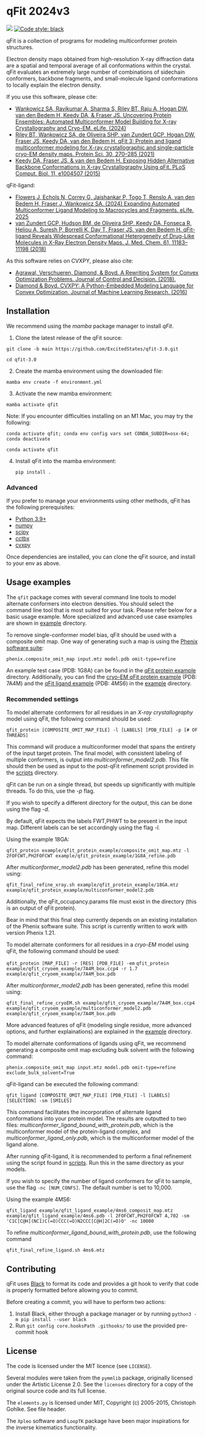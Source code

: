 # qFit 2024v3


![](https://github.com/ExcitedStates/qfit-3.0/workflows/tests/badge.svg)
[![Code style: black](https://img.shields.io/badge/code%20style-black-000000.svg)](https://github.com/psf/black)

qFit is a collection of programs for modeling multiconformer protein structures. 

Electron density maps obtained from high-resolution X-ray diffraction data are a spatial and temporal average of all conformations within the crystal. 
qFit evaluates an extremely large number of combinations of sidechain conformers, backbone fragments, and small-molecule ligand conformations to locally explain the electron density.


If you use this software, please cite: 
- [Wankowicz SA, Ravikumar A, Sharma S, Riley BT, Raju A, Hogan DW, van den Bedem H, Keedy DA, & Fraser JS. Uncovering Protein Ensembles: Automated Multiconformer Model Building for X-ray Crystallography and Cryo-EM. eLife. (2024)](https://doi.org/10.7554/eLife.90606.3)
- [Riley BT, Wankowicz SA, de Oliveira SHP, van Zundert GCP, Hogan DW, Fraser JS, Keedy DA, van den Bedem H. qFit 3: Protein and ligand multiconformer modeling for X-ray crystallographic and single-particle cryo-EM density maps. Protein Sci. 30, 270–285 (2021)](https://dx.doi.org/10.1002/pro.4001)
- [Keedy DA, Fraser JS, & van den Bedem H. Exposing Hidden Alternative Backbone Conformations in X-ray Crystallography Using qFit. PLoS Comput. Biol. 11, e1004507 (2015)](https://dx.doi.org/10.1371/journal.pcbi.1004507)

qFit-ligand:
- [Flowers J, Echols N, Correy G, Jaishankar P, Togo T, Renslo A, van den Bedem H, Fraser J, Wankowicz SA. (2024) Expanding Automated Multiconformer Ligand Modeling to Macrocycles and Fragments. eLife. 2025](https://elifesciences.org/reviewed-preprints/103797)
- [van Zundert GCP, Hudson BM, de Oliveira SHP, Keedy DA, Fonseca R, Heliou A, Suresh P, Borrelli K, Day T, Fraser JS, van den Bedem H. qFit-ligand Reveals Widespread Conformational Heterogeneity of Drug-Like Molecules in X-Ray Electron Density Maps. J. Med. Chem. 61, 11183–11198 (2018)](https://dx.doi.org/10.1021/acs.jmedchem.8b01292)

As this software relies on CVXPY, please also cite:
- [Agrawal, Verschueren, Diamond, & Boyd. A Rewriting System for Convex Optimization Problems. Journal of Control and Decision. (2018).](https://arxiv.org/abs/1709.04494)
- [Diamond & Boyd. CVXPY: A Python-Embedded Modeling Language for Convex Optimization. Journal of Machine Learning Research. (2016)](https://www.jmlr.org/papers/volume17/15-408/15-408.pdf)


## Installation

We recommend using the _mamba_ package manager to install _qFit_.

1. Clone the latest release of the qFit source:

`git clone -b main https://github.com/ExcitedStates/qfit-3.0.git`
   
`cd qfit-3.0`
   
2. Create the mamba environment using the downloaded file:

`mamba env create -f environment.yml`

3. Activate the new mamba environment:

`mamba activate qfit`

Note: If you encounter difficulties installing on an M1 Mac, you may try the following:
   
`conda activate qfit; conda env config vars set CONDA_SUBDIR=osx-64; conda deactivate`

`conda activate qfit`

4. Install qFit into the mamba environment:

   `pip install .`
   

### Advanced

If you prefer to manage your environments using other methods, qFit has the following prerequisites:

* [Python 3.9+](https://python.org)
* [numpy](https://numpy.org)
* [scipy](https://scipy.org)
* [cctbx](https://github.com/cctbx/cctbx_project)
* [cvxpy](https://www.cvxpy.org)

Once dependencies are installed, you can clone the qFit source, and install to your env as above.


## Usage examples

The `qfit` package comes with several command line tools to model alternate
conformers into electron densities. You should select the command line tool that
is most suited for your task. Please refer below for a basic usage example. More specialized and advanced use case examples
are shown in [example](example/README.md) directory.

To remove single-conformer model bias, qFit should be used with a composite omit
map. One way of generating such a map is using the [Phenix software suite](https://www.phenix-online.org/):

`phenix.composite_omit_map input.mtz model.pdb omit-type=refine`

An example test case (PDB: 1G8A) can be found in the [qFit protein example](example/qfit_protein_example/) directory. Additionally, you can find the [cryo-EM qFit protein example](example/qfit_cryoem_example/) (PDB: 7A4M) 
and the [qFit ligand example](example/qfit_ligand_example/) (PDB: 4MS6) in the [example](example/README.md) directory. 


### Recommended settings

To model alternate conformers for all residues in an *X-ray crystallography* model using qFit,
the following command should be used:

`qfit_protein [COMPOSITE_OMIT_MAP_FILE] -l [LABELS] [PDB_FILE] -p [# OF THREADS]`

This command will produce a multiconformer model that spans the entirety of the
input target protein. The final model, with consistent labeling of multiple conformers,
is output into *multiconformer_model2.pdb*. This file should then
be used as input to the post-qFit refinement script provided in the [scripts](scripts/post) directory. 

qFit can be run on a single thread, but speeds up significantly with multiple threads. To do this, use the *-p* flag.

If you wish to specify a different directory for the output, this can be done
using the flag *-d*.
 
By default, qFit expects the labels FWT,PHWT to be present in the input map.
Different labels can be set accordingly using the flag *-l*.

Using the example 18GA:

`qfit_protein example/qfit_protein_example/composite_omit_map.mtz -l 2FOFCWT,PH2FOFCWT example/qfit_protein_example/1G8A_refine.pdb`

After *multiconformer_model2.pdb* has been generated, refine this model using:

`qfit_final_refine_xray.sh example/qfit_protein_example/18GA.mtz example/qfit_protein_example/multiconformer_model2.pdb`

Additionally, the qFit_occupancy.params file must exist in the directory (this is an output of qFit protein).

Bear in mind that this final step currently depends on an existing installation
of the Phenix software suite. This script is currently written to work with version Phenix 1.21.

To model alternate conformers for all residues in a *cryo-EM* model using qFit,
the following command should be used:

`qfit_protein [MAP_FILE] -r [RES] [PDB_FILE] -em`
`qfit_protein example/qfit_cryoem_example/7A4M_box.ccp4 -r 1.7 example/qfit_cryoem_example/7A4M_box.pdb`

After *multiconformer_model2.pdb* has been generated, refine this model using:

`qfit_final_refine_cryoEM.sh example/qfit_cryoem_example/7A4M_box.ccp4 example/qfit_cryoem_example/multiconformer_model2.pdb example/qfit_cryoem_example/7A4M_box.pdb`

More advanced features of qFit (modeling single residue, more advanced options, and further explainations) are explained in the [example](example/README.md) directory.

To model alternate conformations of ligands using qFit, we recommend generating a composite omit map excluding bulk solvent with the following command:

`phenix.composite_omit_map input.mtz model.pdb omit-type=refine exclude_bulk_solvent=True`

qFit-ligand can be executed the following command:

`qfit_ligand [COMPOSITE_OMIT_MAP_FILE] [PDB_FILE] -l [LABELS] [SELECTION] -sm [SMILES]`

This command facilitates the incorporation of alternate ligand conformations into your protein model. The results are outputted to two files: *multiconformer_ligand_bound_with_protein.pdb*, which is the multiconformer model of the protein-ligand complex, and *multiconformer_ligand_only.pdb*, which is the multiconformer model of the ligand alone. 

After running qFit-ligand, it is recommended to perform a final refinement using the script found in [scripts](scripts/post). Run this in the same directory as your models.

If you wish to specify the number of ligand conformers for qFit to sample, use the flag `-nc [NUM_CONFS]`. The default number is set to 10,000. 

Using the example 4MS6:

`qfit_ligand example/qfit_ligand_example/4ms6_composit_map.mtz example/qfit_ligand_example/4ms6.pdb -l 2FOFCWT,PH2FOFCWT A,702 -sm 'C1C[C@H](NC1)C(=O)CCC(=O)N2CCC[C@H]2C(=O)O' -nc 10000`

To refine *multiconformer_ligand_bound_with_protein.pdb*, use the following command

`qfit_final_refine_ligand.sh 4ms6.mtz`


## Contributing

qFit uses [Black](https://github.com/psf/black) to format its code and provides a git hook to verify that code is properly formatted before allowing you to commit.

Before creating a commit, you will have to perform two actions:
1. Install Black, either through a package manager or by running `python3 -m pip install --user black`
2. Run `git config core.hooksPath .githooks/` to use the provided pre-commit hook

## License

The code is licensed under the MIT licence (see `LICENSE`).

Several modules were taken from the `pymmlib` package, originally licensed
under the Artistic License 2.0. See the `licenses` directory for a copy of the
original source code and its full license.

The `elements.py` is licensed under MIT, Copyright (c) 2005-2015, Christoph
Gohlke. See file header.

The `Xpleo` software and `LoopTK` package have been major inspirations for the inverse kinematics
functionality.
